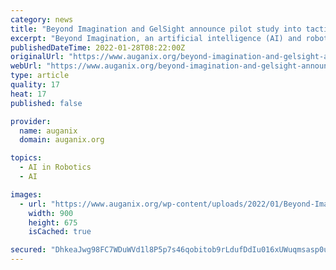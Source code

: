```yaml
---
category: news
title: "Beyond Imagination and GelSight announce pilot study into tactile sensing in robots controlled via Virtual Reality"
excerpt: "Beyond Imagination, an artificial intelligence (AI) and robotics platform company developing humanoid robots, and GelSight, a developer of"
publishedDateTime: 2022-01-28T08:22:00Z
originalUrl: "https://www.auganix.org/beyond-imagination-and-gelsight-announce-pilot-study-into-tactile-sensing-in-robots-controlled-via-virtual-reality/"
webUrl: "https://www.auganix.org/beyond-imagination-and-gelsight-announce-pilot-study-into-tactile-sensing-in-robots-controlled-via-virtual-reality/"
type: article
quality: 17
heat: 17
published: false

provider:
  name: auganix
  domain: auganix.org

topics:
  - AI in Robotics
  - AI

images:
  - url: "https://www.auganix.org/wp-content/uploads/2022/01/Beyond-Imagination-Gelsite-pilot.jpg"
    width: 900
    height: 675
    isCached: true

secured: "DhkeaJwg98FC7WDuWVd1l8P5p7s46qobitob9rLdufDdIu016xUWuqmsasp0uiC8JWYeFc6jgsZKhFMuwDWW9gGdE97x6pZS+R0nt3wh9a0iwe+K1OKJloiCYb7I5cx1xuijLAx/yziVgJF0ZVoDnmQQ4PLduZhNgEGypuley7tc4krxg6KAtOKwol9JjHgB6Vl0YvW4tBY8THw2pkVJrChRxWT6NJyIaw556SW8sQiBkQZQwbRSk7KhA2EgeGvSAZOuoK5Eue5VZtn6DQcOfVteSaP6Mexf4B0A7IOCW2jDuWgZ/DIQH3xPGwa1e65eHcAJroDuI+04kleylABn5PMqTPImD993Bukup/HONSc=;NmL1LcCIjuuJ7tf30lR73A=="
---
```


